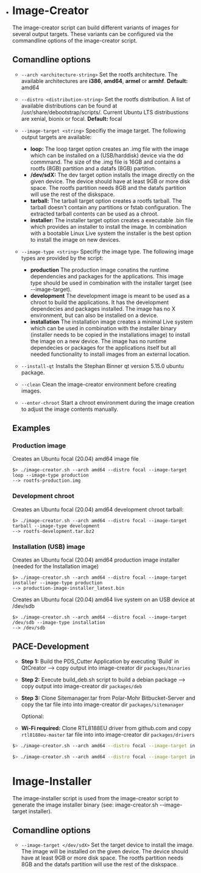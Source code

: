 - # Image-Creator

  The image-creator script can build different variants of images for several output targets. These variants can be configured via the commandline options of the image-creator script.

  ## Comandline options

  - `--arch <architecture-string>`
    Set the rootfs architecture. The available architectures are **i386**, **amd64**, **armel** or **armhf**.
    **Default:** amd64

  - `--distro <distribution-string>`
    Set the rootfs distribution. A list of available distributions can be found at /usr/share/debootstrap/scripts/. Current Ubuntu LTS distribustions are xenial, bionix or focal.
    **Default:** focal

  - `--image-target <string>`
    Specifiy the image target. The following output targets are available:
    - **loop:**
      The loop target option creates an .img file with the image which can be installed on a (USB/harddisk) device via the dd commmand. The size of the .img file is 16GB and contains a rootfs (8GB) partition and a datafs (8GB) partition.
    - **/dev/sdX:**
      The dev target option installs the image directly on the given device. The device should have at least 9GB or more disk space. The rootfs partition needs 8GB and the datafs partition will use the rest of the diskspace.
    - **tarball:**
      The tarball target option creates a rootfs tarball. The tarball doesn't contain any partitions or fstab configuration. The extracted tarball contents can be used as a chroot.
    - **installer:**
      The installer target option creates a executable .bin file which provides an installer to install the image. In combination with a bootable Linux Live system the installer is the best option to install the image on new devices.

  - `--image-type <string>`
    Specifiy the image type. The following image types are provided by the script:
    - **production**
      The production image conatins the runtime dependencies and packages for the applications. This image type should be used in combination with the installer target (see --image-target).
    - **development**
      The development image is meant to be used as a chroot to build the applications. It has the development dependecies and packages installed. The image has no X environment, but can also be installed on a device.
    - **installation**
      The installation image creates a minimal Live system which can be used in combination with the installer binary (installer needs to be copied in the installations image) to install the image on a new device. The image has no runtime dependecies or packages for the applications itself but all needed functionality to install images from an external location.

  - `--install-qt`
    Installs the Stephan Binner qt version 5.15.0 ubuntu package.

  - `--clean`
    Clean the image-creator environment before creating images.

  - `--enter-chroot`
    Start a chroot environment during the image creation to adjust the image contents manually.

  ## Examples

  ### Production image

  Creates an Ubuntu focal (20.04) amd64 image file

  ```
  $> ./image-creator.sh --arch amd64 --distro focal --image-target loop --image-type production
  --> rootfs-production.img
  ```

  ### Development chroot

  Creates an Ubuntu focal (20.04) amd64 development chroot tarball:

  ```
  $> ./image-creator.sh --arch amd64 --distro focal --image-target tarball --image-type development
  --> rootfs-development.tar.bz2
  ```

  ### Installation (USB) image

  Creates an Ubuntu focal (20.04) amd64 production image installer (needed for the Installation image)

  ```
  $> ./image-creator.sh --arch amd64 --distro focal --image-target installer --image-type production
  --> production-image-installer_latest.bin
  ```

  Creates an Ubuntu focal (20.04) amd64 live system on an USB device at /dev/sdb

  ```
  $> ./image-creator.sh --arch amd64 --distro focal --image-target /dev/sdb --image-type installation
  --> /dev/sdb
  ```

  

  ## PACE-Development

  - **Step 1:** Build the PDS_Cutter Application by executing 'Build' in QtCreator --> copy output into image-creator dir `packages/binaries`

  - **Step 2:** Execute build_deb.sh script to build a debian package --> copy output into image-creator dir `packages/deb`

  - **Step 3:** Clone Sitemanager.tar from Polar-Mohr Bitbucket-Server and copy the tar file into into image-creator dir `packages/sitemanager`

    

    Optional:

  - **Wi-Fi required:** Clone RTL8188EU driver from github.com and copy `rtl8188eu-master` tar file into into image-creator dir `packages/drivers`

    

  ```sh
  $> ./image-creator.sh --arch amd64 --distro focal --image-target installer --image-type production --install-wifi
  ```

  

  ```sh
  $> ./image-creator.sh --arch amd64 --distro focal --image-target installer --image-type development --install-wifi
  ```

  

  # Image-Installer

  The image-installer script is used from the image-creator script to generate the image installer binary (see: image-creator.sh --image-target installer). 

  ## Comandline options

  - `--image-target </dev/sdX>`
    Set the target device to install the image. The image will be installed on the given device. The device should have at least 9GB or more disk space. The rootfs partition needs 8GB and the datafs partition will use the rest of the diskspace.